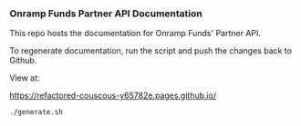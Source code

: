 ### Onramp Funds Partner API Documentation

This repo hosts the documentation for Onramp Funds' Partner API.

To regenerate documentation, run the script and push the changes back to Github.

View at:

https://refactored-couscous-y65782e.pages.github.io/

`./generate.sh`
